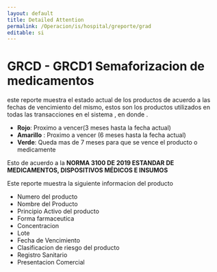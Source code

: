 ```yaml
---
layout: default
title: Detailed Attention
permalink: /Operacion/is/hospital/greporte/grad
editable: si
---
```


# GRCD - GRCD1 Semaforizacion de medicamentos 

este reporte muestra el estado actual de los productos de acuerdo a las fechas de vencimiento del mismo, estos son los productos utilizados en todas 
las transacciones en el sistema , en donde .
- **Rojo**: Proximo a vencer(3 meses hasta la fecha actual)
- **Amarillo** : Proximo  a vencer (6 meses hasta la fecha actual)
- **Verde**: Queda mas de 7 meses para que se vence el producto o medicamente 

Esto de acuerdo a la  **NORMA 3100 DE 2019 ESTANDAR DE MEDICAMENTOS, DISPOSITIVOS MÉDICOS E INSUMOS**

Este reporte muestra la siguiente informacion del producto

- Numero del producto
- Nombre del Producto
- Principio Activo del producto
- Forma farmaceutica 
- Concentracion 
- Lote 
- Fecha de Vencimiento
- Clasificacion de riesgo del producto
- Registro Sanitario
- Presentacion Comercial 









